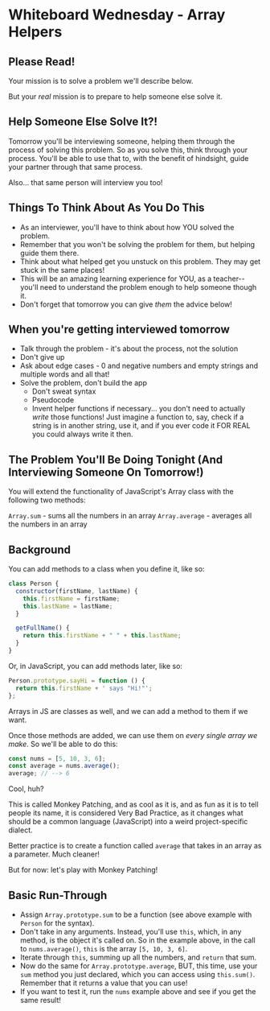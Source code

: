 # Whiteboard Wednesday - Array Helpers

## Please Read!

Your mission is to solve a problem we'll describe below.

But your _real_ mission is to prepare to help someone else solve it.

## Help Someone Else Solve It?!

Tomorrow you'll be interviewing someone, helping them through the process of solving this problem. So as you solve this, think through your process. You'll be able to use that to, with the benefit of hindsight, guide your partner through that same process.

Also... that same person will interview you too!

## Things To Think About As You Do This

- As an interviewer, you'll have to think about how YOU solved the problem.
- Remember that you won't be solving the problem for them, but helping guide them there.
- Think about what helped get you unstuck on this problem. They may get stuck in the same places!
- This will be an amazing learning experience for YOU, as a teacher--you'll need to understand the problem enough to help someone though it.
- Don't forget that tomorrow you can give _them_ the advice below!

## When you're getting interviewed tomorrow

- Talk through the problem - it's about the process, not the solution
- Don't give up
- Ask about edge cases - 0 and negative numbers and empty strings and multiple words and all that!
- Solve the problem, don't build the app
  - Don't sweat syntax
  - Pseudocode
  - Invent helper functions if necessary... you don't need to actually _write_ those functions! Just imagine a function to, say, check if a string is in another string, use it, and if you ever code it FOR REAL you could always write it then.

## The Problem You'll Be Doing Tonight (And Interviewing Someone On Tomorrow!)

You will extend the functionality of JavaScript's Array class with the following two methods:

`Array.sum` - sums all the numbers in an array
`Array.average` - averages all the numbers in an array

## Background

You can add methods to a class when you define it, like so:

```javascript
class Person {
  constructor(firstName, lastName) {
    this.firstName = firstName;
    this.lastName = lastName;
  }

  getFullName() {
    return this.firstName + " " + this.lastName;
  }
}
```

Or, in JavaScript, you can add methods later, like so:

```javascript
Person.prototype.sayHi = function () {
  return this.firstName + ' says "Hi!"';
};
```

Arrays in JS are classes as well, and we can add a method to them if we want.

Once those methods are added, we can use them on _every single array we make_. So we'll be able to do this:

```javascript
const nums = [5, 10, 3, 6];
const average = nums.average();
average; // --> 6
```

Cool, huh?

This is called Monkey Patching, and as cool as it is, and as fun as it is to tell people its name, it is considered Very Bad Practice, as it changes what should be a common language (JavaScript) into a weird project-specific dialect.

Better practice is to create a function called `average` that takes in an array as a parameter. Much cleaner!

But for now: let's play with Monkey Patching!

## Basic Run-Through

- Assign `Array.prototype.sum` to be a function (see above example with `Person` for the syntax).
- Don't take in any arguments. Instead, you'll use `this`, which, in any method, is the object it's called on. So in the example above, in the call to `nums.average()`, `this` is the array `[5, 10, 3, 6]`.
- Iterate through `this`, summing up all the numbers, and `return` that sum.
- Now do the same for `Array.prototype.average`, BUT, this time, use your `sum` method you just declared, which you can access using `this.sum()`. Remember that it returns a value that you can use!
- If you want to test it, run the `nums` example above and see if you get the same result!
